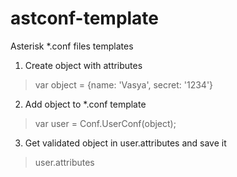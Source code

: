 astconf-template
================
Asterisk *.conf files templates

1. Create object with attributes 
> var object = {name: 'Vasya', secret: '1234'}

2. Add object to *.conf template
> var user = Conf.UserConf(object);

3. Get validated object in user.attributes and save it 
> user.attributes